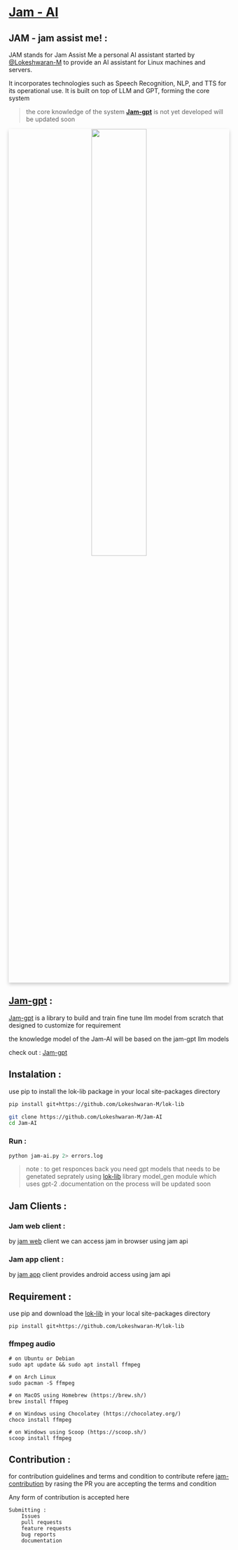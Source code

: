 
# [Jam - AI](https://github.com/jam-agi)

## JAM - jam assist me! :

JAM stands for Jam Assist Me <!--  or just assist me --> a personal AI assistant started by [@Lokeshwaran-M](https://github.com/Lokeshwaran-M) to provide an AI assistant for Linux machines and servers.

It incorporates technologies such as Speech Recognition, NLP, and TTS for its operational use. It is built on top of LLM and GPT, forming the core system

> the core knowledge of the system **[Jam-gpt](https://github.com/Lokeshwaran-M/jam-gpt.git)** is not yet developed will be updated soon

<a  href="https://github.com/Lokeshwaran-M/Jam-AI.git">
<div align="center" style="box-shadow: 0 4px 8px 0 rgba(0, 0, 0, 0.2);">
<img src="https://user-images.githubusercontent.com/80915494/267155665-90ab73b5-898c-42a4-870c-0ac688bdc397.png" width="50%" height="50%" >
</div>
</a>



## [Jam-gpt](https://github.com/Lokeshwaran-M/jam-gpt.git) :

[Jam-gpt](https://github.com/Lokeshwaran-M/jam-gpt.git) is a library to build and train fine tune llm model from scratch that designed to customize for requirement

the knowledge model of the Jam-AI will be based on the jam-gpt llm models 

check out : [Jam-gpt](https://github.com/Lokeshwaran-M/jam-gpt.git)


## Instalation :

use pip to install the lok-lib package in your local site-packages directory
```bash
pip install git+https://github.com/Lokeshwaran-M/lok-lib
```

```bash
git clone https://github.com/Lokeshwaran-M/Jam-AI
cd Jam-AI
```

### Run :

```bash
python jam-ai.py 2> errors.log
```
> note : to get responces back you need gpt models that needs to be genetated seprately using [lok-lib](https://github.com/Lokeshwaran-M/lok-lib) library model_gen module which uses gpt-2 .documentation on the process will be updated soon



## Jam Clients :

### Jam web client :
by [jam web](https://github.com/Lokeshwaran-M/jam-ai.web.git) client we can access jam in browser using jam api
### Jam app client :
by [jam app](https://github.com/Lokeshwaran-M/jam-ai.app.git) client provides android access using jam api



## Requirement :

use pip and download the [lok-lib](https://github.com/Lokeshwaran-M/lok-lib) in your local site-packages directory

```
pip install git+https://github.com/Lokeshwaran-M/lok-lib
```

### ffmpeg audio 

```
# on Ubuntu or Debian
sudo apt update && sudo apt install ffmpeg

# on Arch Linux
sudo pacman -S ffmpeg

# on MacOS using Homebrew (https://brew.sh/)
brew install ffmpeg

# on Windows using Chocolatey (https://chocolatey.org/)
choco install ffmpeg

# on Windows using Scoop (https://scoop.sh/)
scoop install ffmpeg
```

## Contribution :
for contribution guidelines and terms and condition to contribute refere [jam-contribution](https://github.com/Lokeshwaran-M/jam-contribution.git) by rasing the PR you are accepting the terms and condition

Any form of contribution is accepted here 

    Submitting :    
        Issues  
        pull requests   
        feature requests    
        bug reports  
        documentation   


